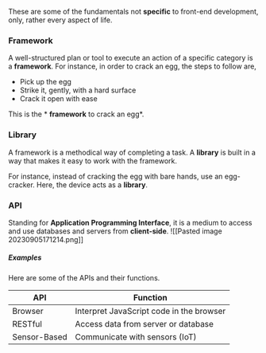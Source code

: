These are some of the fundamentals not **specific** to front-end development, only, rather every aspect of life.
### Framework
A well-structured plan or tool to execute an action of a specific category is a **framework**. For instance, in order to crack an egg, the steps to follow are,

- Pick up the egg
- Strike it, gently, with a hard surface
- Crack it open with ease

This is the * **framework** to crack an egg*.
### Library 
A framework is a methodical way of completing a task. A **library** is built in a way that makes it easy to work with the framework. 

For instance, instead of cracking the egg with bare hands, use an egg-cracker. Here, the device acts as a **library**.

### API
Standing for **Application Programming Interface**, it is a medium to access and use databases and servers from **client-side**.
![[Pasted image 20230905171214.png]]

##### Examples
Here are some of the APIs and their functions.

| API          | Function                                 |
| ------------ | ---------------------------------------- |
| Browser      | Interpret JavaScript code in the browser |
| RESTful      | Access data from server or database      |
| Sensor-Based | Communicate with sensors (IoT)           |

